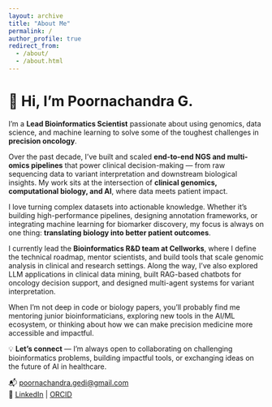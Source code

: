 ```yaml
---
layout: archive
title: "About Me"
permalink: /
author_profile: true
redirect_from:
  - /about/
  - /about.html
---
```



# 👋 Hi, I’m Poornachandra G.

I’m a **Lead Bioinformatics Scientist** passionate about using genomics, data science, and machine learning to solve some of the toughest challenges in **precision oncology**.

Over the past decade, I’ve built and scaled **end-to-end NGS and multi-omics pipelines** that power clinical decision-making — from raw sequencing data to variant interpretation and downstream biological insights. My work sits at the intersection of **clinical genomics, computational biology, and AI**, where data meets patient impact.

I love turning complex datasets into actionable knowledge. Whether it’s building high-performance pipelines, designing annotation frameworks, or integrating machine learning for biomarker discovery, my focus is always on one thing: **translating biology into better patient outcomes**.

I currently lead the **Bioinformatics R&D team at Cellworks**, where I define the technical roadmap, mentor scientists, and build tools that scale genomic analysis in clinical and research settings. Along the way, I’ve also explored LLM applications in clinical data mining, built RAG-based chatbots for oncology decision support, and designed multi-agent systems for variant interpretation.

When I’m not deep in code or biology papers, you’ll probably find me mentoring junior bioinformaticians, exploring new tools in the AI/ML ecosystem, or thinking about how we can make precision medicine more accessible and impactful.

💡 **Let’s connect** — I’m always open to collaborating on challenging bioinformatics problems, building impactful tools, or exchanging ideas on the future of AI in healthcare.

📬 [poornachandra.gedi@gmail.com](mailto:poornachandra.gedi@gmail.com)  
🔗 [LinkedIn](https://linkedin.com/in/poornachandra-g) | [ORCID](https://orcid.org/0009-0009-1610-1205)

